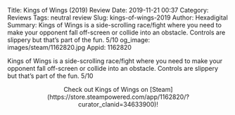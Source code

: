Title: Kings of Wings (2019) Review
Date: 2019-11-21 00:37
Category: Reviews
Tags: neutral review
Slug: kings-of-wings-2019
Author: Hexadigital
Summary: Kings of Wings is a side-scrolling race/fight where you need to make your opponent fall off-screen or collide into an obstacle. Controls are slippery but that’s part of the fun. 5/10
og_image: images/steam/1162820.jpg
Appid: 1162820

Kings of Wings is a side-scrolling race/fight where you need to make your opponent fall off-screen or collide into an obstacle. Controls are slippery but that’s part of the fun. 5/10

<center>Check out Kings of Wings on [Steam](https://store.steampowered.com/app/1162820/?curator_clanid=34633900)!</center>
